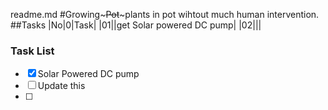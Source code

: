 readme.md
#Growing~~~Pot~~~plants in pot wihtout much human intervention.
##Tasks
|No|0|Task|
|01||get Solar powered DC pump|
|02|||


### Task List

- [x] Solar Powered DC pump
- [ ] Update this
- [ ]